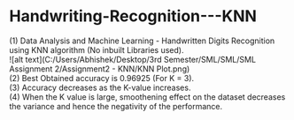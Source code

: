 # Handwriting-Recognition---KNN
(1) Data Analysis and Machine Learning - Handwritten Digits Recognition using KNN algorithm (No inbuilt Libraries used).  
![alt text](C:/Users/Abhishek/Desktop/3rd Semester/SML/SML/SML Assignment 2/Assignment2 - KNN/KNN Plot.png)  
(2) Best Obtained accuracy is 0.96925 (For K = 3).  
(3) Accuracy decreases as the K-value increases.  
(4) When the K value is large, smoothening effect on the dataset decreases the variance and hence the negativity of the performance.  
